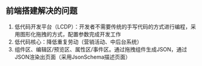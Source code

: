 ## 前端搭建解决的问题
1. 低代码开发平台（LCDP）：开发者不需要传统的手写代码的方式进行编程，采用图形化拖拽的方式，配置参数完成开发工作
2. 低代码核心：降低重复劳动（营销活动、中后台系统）
3. 组件区、编辑区/预览区、属性区/事件区。通过拖拽组件生成JSON，通过JSON渲染出页面（采用JsonSchema描述页面）